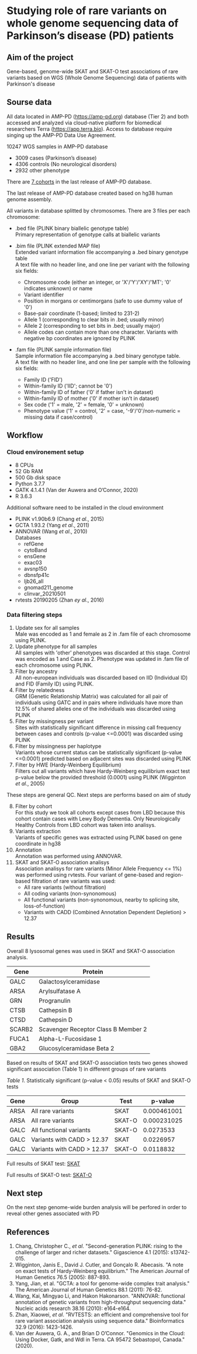 # Studying role of rare variants on whole genome sequencing data of Parkinson’s disease (PD) patients

## Aim of the project

Gene-based, genome-wide SKAT and SKAT-O test associations of rare variants based on WGS (Whole Genome Sequencing) data of patients with Parkinson's disease

## Sourse data

All data located in AMP-PD (<https://amp-pd.org>) database (Tier 2) and both accessed and analyzed via cloud-native platform for biomedical researchers Terra (<https://app.terra.bio>). Access to database require singing up the AMP-PD Data Use Agreement.

10247 WGS samples in AMP-PD database

- 3009 cases (Parkinson’s disease)
- 4306 controls (No neurological disorders)
- 2932 other phenotype

There are [7 cohorts](https://amp-pd.org/unified-cohorts) in the last release of AMP-PD database.

The last release of AMP-PD database created based on hg38 human genome assembly.

All variants in database splitted by chromosomes. There are 3 files per each chromosome:

- .bed file (PLINK binary biallelic genotype table)  
  Primary representation of genotype calls at biallelic variants
- .bim file (PLINK extended MAP file)  
  Extended variant information file accompanying a .bed binary genotype table  
  A text file with no header line, and one line per variant with the following six fields:

  - Chromosome code (either an integer, or 'X'/'Y'/'XY'/'MT'; '0' indicates unknown) or name  
  - Variant identifier  
  - Position in morgans or centimorgans (safe to use dummy value of '0')  
  - Base-pair coordinate (1-based; limited to 231-2)  
  - Allele 1 (corresponding to clear bits in .bed; usually minor)  
  - Allele 2 (corresponding to set bits in .bed; usually major)  
  - Allele codes can contain more than one character. Variants with negative bp coordinates are ignored by PLINK  
- .fam file (PLINK sample information file)  
  Sample information file accompanying a .bed binary genotype table.  
  A text file with no header line, and one line per sample with the following six fields:

  - Family ID ('FID')  
  - Within-family ID ('IID'; cannot be '0')  
  - Within-family ID of father ('0' if father isn't in dataset)  
  - Within-family ID of mother ('0' if mother isn't in dataset)  
  - Sex code ('1' = male, '2' = female, '0' = unknown)  
  - Phenotype value ('1' = control, '2' = case, '-9'/'0'/non-numeric = missing data if case/control)  

## Workflow

### Cloud environement setup

- 8 CPUs
- 52 Gb RAM
- 500 Gb disk space
- Python 3.7.7
- GATK 4.1.4.1 (Van der Auwera and O’Connor, 2020)
- R 3.6.3

Additional software need to be installed in the cloud environment

- PLINK v1.90b6.9 (Chang *et al*., 2015)
- GCTA 1.93.2 (Yang *et al*., 2011)
- ANNOVAR  (Wang *et al*., 2010)  
  Databases
  - refGene
  - cytoBand
  - ensGene
  - exac03
  - avsnp150
  - dbnsfp41c
  - ljb26_all
  - gnomad211_genome
  - clinvar_20210501
- rvtests 20190205 (Zhan *ey al*., 2016)

### Data filtering steps

1. Update sex for all samples  
   Male was encoded as 1 and female as 2 in .fam file of each chromosome using PLINK.
2. Update phenotype for all samples  
   All samples with 'other' phenotypes was discarded at this stage. Control was encoded as 1 and Case as 2. Phenotype was updated in .fam file of each chromosome using PLINK.
3. Filter by ancestry  
   All non-european individuals was discarded based on IID (Individual ID) and FID (Family ID) using PLINK.
4. Filter by relatedness  
   GRM (Genetic Relationship Matrix) was calculated for all pair of individuals using GATC and in pairs where individuals have more than 12.5% of shared alleles one of the individuals was discarded using PLINK
5. Filter by missingness per variant  
   Sites with statistically significant difference in missing call frequency between cases and controls (p-value <=0.0001) was discarded using PLINK
6. Filter by missingness per haplotype  
   Variants whose current status can be statistically significant (p-value <=0.0001) predicted based on adjacent sites was discarded using PLINK
7. Filter by HWE (Hardy-Weinberg Equilibrium)  
   Filters out all variants which have Hardy-Weinberg equilibrium exact test p-value below the provided threshold (0.0001) using PLINK (Wigginton *et al*., 2005)

These steps are general QC. Next steps are performs based on aim of study

8. Filter by cohort  
   For this study we took all cohorts except cases from LBD because this cohort contain cases with Lewy Body Dementia. Only Neurologically Healthy Controls from LBD cohort was taken into analisys.
9. Variants extraction  
   Variants of specific genes was extracted using PLINK based on gene coordinate in hg38
10. Annotation  
    Annotation was performed using ANNOVAR.
11. SKAT and SKAT-O association analisys  
    Association analisys for rare variants (Minor Allele Frequency <= 1%) was performed using rvtests.
    Four variant of gene-based and region-based filtration of rare variants was used:
    - All rare variants (without filtration)
    - All coding variants (non-synonomous)
    - All functional variants (non-synonomous, nearby to splicing site, loss-of-function)
    - Variants with CADD (Combined Annotation Dependent Depletion) > 12.37

## Results

Overall 8 lysosomal genes was used in SKAT and SKAT-O association analysis.

| Gene   | Protein                             |
| ------ | ----------------------------------- |
| GALC   | Galactosylceramidase                |
| ARSA   | Arylsulfatase A                     |
| GRN    | Progranulin                         |
| CTSB   | Cathepsin B                         |
| CTSD   | Cathepsin D                         |
| SCARB2 | Scavenger Receptor Class B Member 2 |
| FUCA1  | Alpha-L-Fucosidase 1                |
| GBA2   | Glucosylceramidase Beta 2           |

Based on results of SKAT and SKAT-O association tests two genes showed significant association (Table 1) in different groups of rare variants

*Table 1*. Statistically significant (p-value < 0.05) results of SKAT and SKAT-O tests

| Gene | Group                      | Test   | p-value     |
| ---- | -------------------------- | ------ | ----------- |
| ARSA | All rare variants          | SKAT   | 0.000461001 |
| ARSA | All rare variants          | SKAT-O | 0.000231025 |
| GALC | All functional variants    | SKAT-O | 0.0273533   |
| GALC | Variants with CADD > 12.37 | SKAT   | 0.0226957   |
| GALC | Variants with CADD > 12.37 | SKAT-O | 0.0118832   |

Full results of SKAT test: [SKAT]('Assoc_results/Skat_summary.csv')

Full results of SKAT-O test: [SKAT-O]('Assoc_results/../Assoc_results/SkatO_summary.csv')

## Next step

On the next step genome-wide burden analysis will be perfored in order to reveal other genes associated with PD

## References

1. Chang, Christopher C., *et al*. "Second-generation PLINK: rising to the challenge of larger and richer datasets." Gigascience 4.1 (2015): s13742-015.
2. Wigginton, Janis E., David J. Cutler, and Gonçalo R. Abecasis. "A note on exact tests of Hardy-Weinberg equilibrium." The American Journal of Human Genetics 76.5 (2005): 887-893.
3. Yang, Jian, et al. "GCTA: a tool for genome-wide complex trait analysis." The American Journal of Human Genetics 88.1 (2011): 76-82.
4. Wang, Kai, Mingyao Li, and Hakon Hakonarson. "ANNOVAR: functional annotation of genetic variants from high-throughput sequencing data." Nucleic acids research 38.16 (2010): e164-e164.
5. Zhan, Xiaowei, *et al*. "RVTESTS: an efficient and comprehensive tool for rare variant association analysis using sequence data." Bioinformatics 32.9 (2016): 1423-1426.
6. Van der Auwera, G. A., and Brian D O’Connor. "Genomics in the Cloud: Using Docker, Gatk, and Wdl in Terra. CA 95472 Sebastopol, Canada." (2020).
